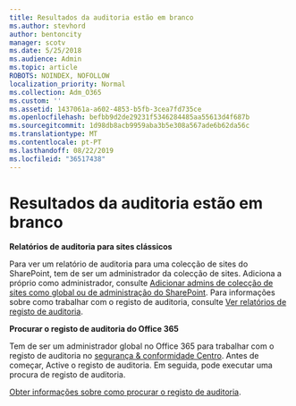 ```yaml
---
title: Resultados da auditoria estão em branco
ms.author: stevhord
author: bentoncity
manager: scotv
ms.date: 5/25/2018
ms.audience: Admin
ms.topic: article
ROBOTS: NOINDEX, NOFOLLOW
localization_priority: Normal
ms.collection: Adm_O365
ms.custom: ''
ms.assetid: 1437061a-a602-4853-b5fb-3cea7fd735ce
ms.openlocfilehash: befbb9d2de29231f5346284485aa55613d4f687b
ms.sourcegitcommit: 1d98db8acb9959aba3b5e308a567ade6b62da56c
ms.translationtype: MT
ms.contentlocale: pt-PT
ms.lasthandoff: 08/22/2019
ms.locfileid: "36517438"
---
```

# <a name="auditing-results-are-blank"></a>Resultados da auditoria estão em branco

 **Relatórios de auditoria para sites clássicos**
  
Para ver um relatório de auditoria para uma colecção de sites do SharePoint, tem de ser um administrador da colecção de sites. Adiciona a próprio como administrador, consulte [Adicionar admins de colecção de sites como global ou de administração do SharePoint](https://go.microsoft.com/fwlink/?linkid=869390). Para informações sobre como trabalhar com o registo de auditoria, consulte [Ver relatórios de registo de auditoria](https://go.microsoft.com/fwlink/?linkid=395237). 
  
 **Procurar o registo de auditoria do Office 365**
  
Tem de ser um administrador global no Office 365 para trabalhar com o registo de auditoria no [segurança &amp; conformidade Centro](https://protection.office.com). Antes de começar, Active o registo de auditoria. Em seguida, pode executar uma procura de registo de auditoria. 
  
[Obter informações sobre como procurar o registo de auditoria](https://go.microsoft.com/fwlink/?linkid=708432).
  

